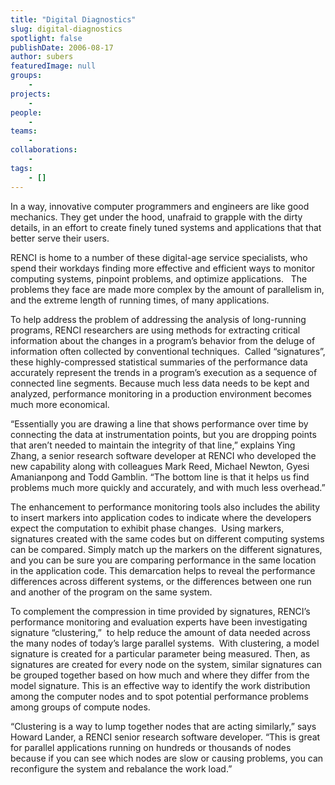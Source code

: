 ```yaml
---
title: "Digital Diagnostics"
slug: digital-diagnostics
spotlight: false
publishDate: 2006-08-17
author: subers
featuredImage: null
groups:
    - 
projects:
    - 
people:
    - 
teams: 
    - 
collaborations:
    - 
tags:
    - []
---
```

In a way, innovative computer programmers and engineers are like good mechanics. They get under the hood, unafraid to grapple with the dirty details, in an effort to create finely tuned systems and applications that that better serve their users.<!--more-->

RENCI is home to a number of these digital-age service specialists, who spend their workdays finding more effective and efficient ways to monitor computing systems, pinpoint problems, and optimize applications.   The problems they face are made more complex by the amount of parallelism in, and the extreme length of running times, of many applications.

To help address the problem of addressing the analysis of long-running programs, RENCI researchers are using methods for extracting critical information about the changes in a program’s behavior from the deluge of information often collected by conventional techniques.  Called “signatures”, these highly-compressed statistical summaries of the performance data accurately represent the trends in a program’s execution as a sequence of connected line segments. Because much less data needs to be kept and analyzed, performance monitoring in a production environment becomes much more economical.

“Essentially you are drawing a line that shows performance over time by connecting the data at instrumentation points, but you are dropping points that aren’t needed to maintain the integrity of that line,” explains Ying Zhang, a senior research software developer at RENCI who developed the new capability along with colleagues Mark Reed, Michael Newton, Gyesi Amanianpong and Todd Gamblin. “The bottom line is that it helps us find problems much more quickly and accurately, and with much less overhead.”

The enhancement to performance monitoring tools also includes the ability to insert markers into application codes to indicate where the developers expect the computation to exhibit phase changes.  Using markers, signatures created with the same codes but on different computing systems can be compared. Simply match up the markers on the different signatures, and you can be sure you are comparing performance in the same location in the application code. This demarcation helps to reveal the performance differences across different systems, or the differences between one run and another of the program on the same system.

To complement the compression in time provided by signatures, RENCI’s performance monitoring and evaluation experts have been investigating signature “clustering,”  to help reduce the amount of data needed across the many nodes of today’s large parallel systems.  With clustering, a model signature is created for a particular parameter being measured. Then, as signatures are created for every node on the system, similar signatures can be grouped together based on how much and where they differ from the model signature. This is an effective way to identify the work distribution among the computer nodes and to spot potential performance problems among groups of compute nodes.

“Clustering is a way to lump together nodes that are acting similarly,” says Howard Lander, a RENCI senior research software developer. “This is great for parallel applications running on hundreds or thousands of nodes because if you can see which nodes are slow or causing problems, you can reconfigure the system and rebalance the work load.”
